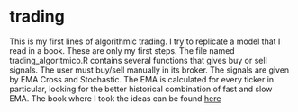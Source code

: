 # trading
This is my first lines of algorithmic trading. I try to replicate a model that I read in a book. 
These are only my first steps. The file named trading_algoritmico.R contains several functions that gives buy or sell signals. The user must buy/sell manually in its broker. 
The signals are given by EMA Cross and Stochastic. The EMA is calculated for every ticker in particular, looking for the better historical combination of fast and slow EMA. 
The book where I took the ideas can be found [here](https://www.amazon.com/-/es/Alejandro-Daniel-Romero-Maidana-ebook/dp/B01M6YX5ZU/ref=sr_1_1?__mk_es_US=%C3%85M%C3%85%C5%BD%C3%95%C3%91&dchild=1&keywords=alejandro+romero+maidana&qid=1601152626&sr=8-1)
